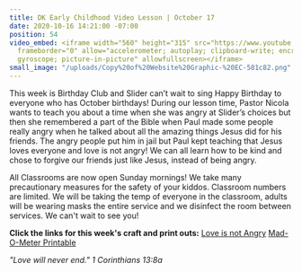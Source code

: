 ```yaml
---
title: DK Early Childhood Video Lesson | October 17
date: 2020-10-16 14:21:00 -07:00
position: 54
video_embed: <iframe width="560" height="315" src="https://www.youtube.com/embed/_UvhohfLJiY"
  frameborder="0" allow="accelerometer; autoplay; clipboard-write; encrypted-media;
  gyroscope; picture-in-picture" allowfullscreen></iframe>
small_image: "/uploads/Copy%20of%20Website%20Graphic-%20EC-581c82.png"
---
```


This week is Birthday Club and Slider can’t wait to sing Happy Birthday to everyone who has October birthdays! During our lesson time, Pastor Nicola wants to teach you about a time when she was angry at Slider’s choices but then she remembered a part of the Bible when Paul made some people really angry when he talked about all the amazing things Jesus did for his friends. The angry people put him in jail but Paul kept teaching that Jesus loves everyone and love is not angry! We can all learn how to be kind and chose to forgive our friends just like Jesus, instead of being angry.

All Classrooms are now open Sunday mornings! We take many precautionary measures for the safety of your kiddos. Classroom numbers are limited. We will be taking the temp of everyone in the classroom, adults will be wearing masks the entire service and we disinfect the room between services. We can't wait to see you!

**Click the links for this week's craft and print outs:**
[Love is not Angry](https://drive.google.com/file/d/1JXA6lZ8JJuPWMX9H9PKc5oZwwdFMnzGt/view?usp=sharing)
[Mad-O-Meter Printable](https://drive.google.com/file/d/1zLrUx-M-dYipaE0MnNchgDw3IKywqztx/view?usp=sharing)

*"Love will never end." 1 Corinthians 13:8a*